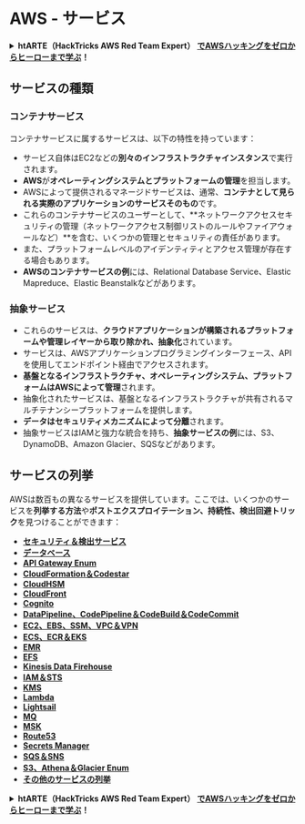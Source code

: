 # AWS - サービス

<details>

<summary><strong>htARTE（HackTricks AWS Red Team Expert）</strong> <a href="https://training.hacktricks.xyz/courses/arte"><strong>でAWSハッキングをゼロからヒーローまで学ぶ</strong></a><strong>！</strong></summary>

HackTricksをサポートする他の方法：

- **HackTricksで企業を宣伝したい**または**HackTricksをPDFでダウンロードしたい**場合は、[**SUBSCRIPTION PLANS**](https://github.com/sponsors/carlospolop)をチェックしてください！
- [**公式PEASS＆HackTricksスウォッグ**](https://peass.creator-spring.com)を入手する
- [**The PEASS Family**](https://opensea.io/collection/the-peass-family)を発見し、独占的な[**NFTs**](https://opensea.io/collection/the-peass-family)のコレクション
- **💬 [Discordグループ](https://discord.gg/hRep4RUj7f)**に参加するか、[telegramグループ](https://t.me/peass)に参加するか、**Twitter** 🐦で**フォロー**する [**@hacktricks_live**](https://twitter.com/hacktricks_live)**。**
- **HackTricks**（https://github.com/carlospolop/hacktricks）と[**HackTricks Cloud**](https://github.com/carlospolop/hacktricks-cloud)のGitHubリポジトリにPRを提出して、あなたのハッキングトリックを共有してください。

</details>

## サービスの種類

### コンテナサービス

コンテナサービスに属するサービスは、以下の特性を持っています：

- サービス自体はEC2などの**別々のインフラストラクチャインスタンス**で実行されます。
- **AWS**が**オペレーティングシステムとプラットフォームの管理**を担当します。
- AWSによって提供されるマネージドサービスは、通常、**コンテナとして見られる実際のアプリケーションのサービスそのもの**です。
- これらのコンテナサービスのユーザーとして、**ネットワークアクセスセキュリティの管理（ネットワークアクセス制御リストのルールやファイアウォールなど）**を含む、いくつかの管理とセキュリティの責任があります。
- また、プラットフォームレベルのアイデンティティとアクセス管理が存在する場合もあります。
- **AWSのコンテナサービスの例**には、Relational Database Service、Elastic Mapreduce、Elastic Beanstalkなどがあります。

### 抽象サービス

- これらのサービスは、**クラウドアプリケーションが構築されるプラットフォームや管理レイヤーから取り除かれ、抽象化**されています。
- サービスは、AWSアプリケーションプログラミングインターフェース、APIを使用してエンドポイント経由でアクセスされます。
- **基盤となるインフラストラクチャ、オペレーティングシステム、プラットフォームはAWSによって管理**されます。
- 抽象化されたサービスは、基盤となるインフラストラクチャが共有されるマルチテナンシープラットフォームを提供します。
- **データはセキュリティメカニズムによって分離**されます。
- 抽象サービスはIAMと強力な統合を持ち、**抽象サービスの例**には、S3、DynamoDB、Amazon Glacier、SQSなどがあります。

## サービスの列挙

AWSは数百もの異なるサービスを提供しています。ここでは、いくつかのサービスを**列挙する方法**や**ポストエクスプロイテーション、持続性、検出回避トリック**を見つけることができます：

- [**セキュリティ＆検出サービス**](aws-security-and-detection-services/)
- [**データベース**](broken-reference)
- [**API Gateway Enum**](aws-api-gateway-enum.md)
- [**CloudFormation＆Codestar**](aws-cloudformation-and-codestar-enum.md)
- [**CloudHSM**](aws-cloudhsm-enum.md)
- [**CloudFront**](aws-cloudfront-enum.md)
- [**Cognito**](aws-cognito-enum/)
- [**DataPipeline、CodePipeline＆CodeBuild＆CodeCommit**](aws-datapipeline-codepipeline-codebuild-and-codecommit.md)
- [**EC2、EBS、SSM、VPC＆VPN**](aws-ec2-ebs-elb-ssm-vpc-and-vpn-enum/)
- [**ECS、ECR＆EKS**](aws-eks-enum.md)
- [**EMR**](aws-emr-enum.md)
- [**EFS**](aws-efs-enum.md)
- [**Kinesis Data Firehouse**](../../aws-pentesting/aws-services/aws-kinesis-data-firehose-enum.md)
- [**IAM＆STS**](aws-iam-enum.md)
- [**KMS**](aws-kms-enum.md)
- [**Lambda**](aws-lambda-enum.md)
- [**Lightsail**](aws-lightsail-enum.md)
- [**MQ**](aws-mq-enum.md)
- [**MSK**](aws-msk-enum.md)
- [**Route53**](aws-route53-enum.md)
- [**Secrets Manager**](aws-secrets-manager-enum.md)
- [**SQS＆SNS**](aws-sqs-and-sns-enum.md)
- [**S3、Athena＆Glacier Enum**](../../aws-pentesting/aws-services/aws-s3-athena-and-glacier-enum.md)
- [**その他のサービスの列挙**](broken-reference/) 

<details>

<summary><strong>htARTE（HackTricks AWS Red Team Expert）</strong> <a href="https://training.hacktricks.xyz/courses/arte"><strong>でAWSハッキングをゼロからヒーローまで学ぶ</strong></a><strong>！</strong></summary>

HackTricksをサポートする他の方法：

- **HackTricksで企業を宣伝したい**または**HackTricksをPDFでダウンロードしたい**場合は、[**SUBSCRIPTION PLANS**](https://github.com/sponsors/carlospolop)をチェックしてください！
- [**公式PEASS＆HackTricksスウォッグ**](https://peass.creator-spring.com)を入手する
- [**The PEASS Family**](https://opensea.io/collection/the-peass-family)を発見し、独占的な[**NFTs**](https://opensea.io/collection/the-peass-family)のコレクション
- **💬 [Discordグループ](https://discord.gg/hRep4RUj7f)**に参加するか、[telegramグループ](https://t.me/peass)に参加するか、**Twitter** 🐦で**フォロー**する [**@hacktricks_live**](https://twitter.com/hacktricks_live)**。**
- **HackTricks**（https://github.com/carlospolop/hacktricks）と[**HackTricks Cloud**](https://github.com/carlospolop/hacktricks-cloud)のGitHubリポジトリにPRを提出して、あなたのハッキングトリックを共有してください。

</details>

